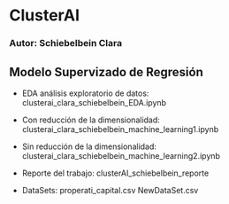 # ClusterAI
### Autor: Schiebelbein Clara

## Modelo Supervizado de Regresión 
- EDA análisis exploratorio de datos: 
  clusterai_clara_schiebelbein_EDA.ipynb

- Con reducción de la dimensionalidad: 
  clusterai_clara_schiebelbein_machine_learning1.ipynb

- Sin reducción de la dimensionalidad: 
  clusterai_clara_schiebelbein_machine_learning2.ipynb

- Reporte del trabajo: 
  clusterAI_schiebelbein_reporte
 
- DataSets: 
  properati_capital.csv
  NewDataSet.csv
  
